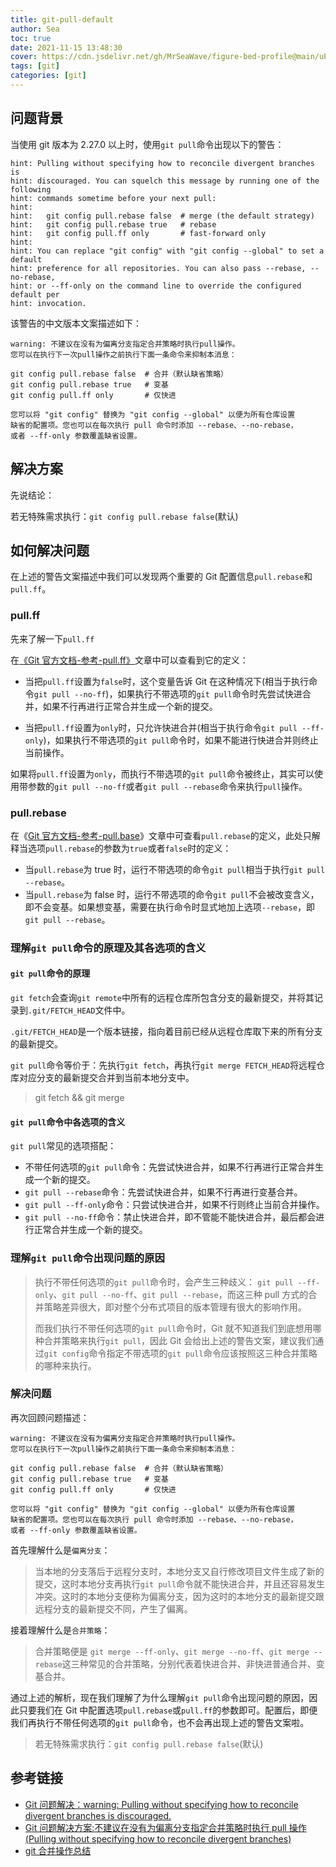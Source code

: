 ```yaml
---
title: git-pull-default
author: Sea
toc: true
date: 2021-11-15 13:48:30
cover: https://cdn.jsdelivr.net/gh/MrSeaWave/figure-bed-profile@main/uPic/2021/m5c0Xy_u310ya-desert.jpeg
tags: [git]
categories: [git]
---
```


## 问题背景

当使用 git 版本为 2.27.0 以上时，使用`git pull`命令出现以下的警告：

```shell
hint: Pulling without specifying how to reconcile divergent branches is
hint: discouraged. You can squelch this message by running one of the following
hint: commands sometime before your next pull:
hint:
hint:   git config pull.rebase false  # merge (the default strategy)
hint:   git config pull.rebase true   # rebase
hint:   git config pull.ff only       # fast-forward only
hint:
hint: You can replace "git config" with "git config --global" to set a default
hint: preference for all repositories. You can also pass --rebase, --no-rebase,
hint: or --ff-only on the command line to override the configured default per
hint: invocation.
```

<!--more-->

该警告的中文版本文案描述如下：

```shell
warning: 不建议在没有为偏离分支指定合并策略时执行pull操作。
您可以在执行下一次pull操作之前执行下面一条命令来抑制本消息：

git config pull.rebase false  # 合并（默认缺省策略）
git config pull.rebase true   # 变基
git config pull.ff only       # 仅快进

您可以将 "git config" 替换为 "git config --global" 以便为所有仓库设置
缺省的配置项。您也可以在每次执行 pull 命令时添加 --rebase、--no-rebase，
或者 --ff-only 参数覆盖缺省设置。
```

## 解决方案

先说结论：

若无特殊需求执行：`git config pull.rebase false`(默认)

## 如何解决问题

在上述的警告文案描述中我们可以发现两个重要的 Git 配置信息`pull.rebase`和`pull.ff`。

### pull.ff

先来了解一下`pull.ff`

在[《Git 官方文档-参考-pull.ff》](https://git-scm.com/docs/git-config#Documentation/git-config.txt-pullff)文章中可以查看到它的定义：

- 当把`pull.ff`设置为`false`时，这个变量告诉 Git 在这种情况下(相当于执行命令`git pull --no-ff`)，如果执行不带选项的`git pull`命令时先尝试快进合并，如果不行再进行正常合并生成一个新的提交。

- 当把`pull.ff`设置为`only`时，只允许快进合并(相当于执行命令`git pull --ff-only`)，如果执行不带选项的`git pull`命令时，如果不能进行快进合并则终止当前操作。

如果将`pull.ff`设置为`only`，而执行不带选项的`git pull`命令被终止，其实可以使用带参数的`git pull --no-ff`或者`git pull --rebase`命令来执行`pull`操作。

### pull.rebase

在《[Git 官方文档-参考-pull.base](https://git-scm.com/docs/git-config#Documentation/git-config.txt-pullrebase)》文章中可查看`pull.rebase`的定义，此处只解释当选项`pull.rebase`的参数为`true`或者`false`时的定义：

- 当`pull.rebase`为 true 时，运行不带选项的命令`git pull`相当于执行`git pull --rebase`。
- 当`pull.rebase`为 false 时，运行不带选项的命令`git pull`不会被改变含义，即不会变基。如果想变基，需要在执行命令时显式地加上选项`--rebase`，即`git pull --rebase`。

### 理解`git pull`命令的原理及其各选项的含义

#### `git pull`命令的原理

`git fetch`会查询`git remote`中所有的远程仓库所包含分支的最新提交，并将其记录到`.git/FETCH_HEAD`文件中。

`.git/FETCH_HEAD`是一个版本链接，指向着目前已经从远程仓库取下来的所有分支的最新提交。

`git pull`命令等价于：先执行`git fetch`，再执行`git merge FETCH_HEAD`将远程仓库对应分支的最新提交合并到当前本地分支中。

> git fetch && git merge

#### `git pull`命令中各选项的含义

`git pull`常见的选项搭配：

- 不带任何选项的`git pull`命令：先尝试快进合并，如果不行再进行正常合并生成一个新的提交。
- `git pull --rebase`命令：先尝试快进合并，如果不行再进行变基合并。
- `git pull --ff-only`命令：只尝试快进合并，如果不行则终止当前合并操作。
- `git pull --no-ff`命令：禁止快进合并，即不管能不能快进合并，最后都会进行正常合并生成一个新的提交。

### 理解`git pull`命令出现问题的原因

> 执行不带任何选项的`git pull`命令时，会产生三种歧义： `git pull --ff-only`、`git pull --no-ff`、`git pull --rebase`，而这三种 pull 方式的合并策略差异很大，即对整个分布式项目的版本管理有很大的影响作用。
>
> 而我们执行不带任何选项的`git pull`命令时，Git 就不知道我们到底想用哪种合并策略来执行`git pull`，因此 Git 会给出上述的警告文案，建议我们通过`git config`命令指定不带选项的`git pull`命令应该按照这三种合并策略的哪种来执行。

### 解决问题

再次回顾问题描述：

```shell
warning: 不建议在没有为偏离分支指定合并策略时执行pull操作。
您可以在执行下一次pull操作之前执行下面一条命令来抑制本消息：

git config pull.rebase false  # 合并（默认缺省策略）
git config pull.rebase true   # 变基
git config pull.ff only       # 仅快进

您可以将 "git config" 替换为 "git config --global" 以便为所有仓库设置
缺省的配置项。您也可以在每次执行 pull 命令时添加 --rebase、--no-rebase，
或者 --ff-only 参数覆盖缺省设置。
```

首先理解什么是`偏离分支`：

> 当本地的分支落后于远程分支时，本地分支又自行修改项目文件生成了新的提交，这时本地分支再执行`git pull`命令就不能快进合并，并且还容易发生冲突。这时的本地分支便称为偏离分支，因为这时的本地分支的最新提交跟远程分支的最新提交不同，产生了偏离。

接着理解什么是`合并策略`：

> 合并策略便是 `git merge --ff-only`、`git merge --no-ff`、`git merge --rebase`这三种常见的合并策略，分别代表着快进合并、非快进普通合并、变基合并。

通过上述的解析，现在我们理解了为什么理解`git pull`命令出现问题的原因，因此只要我们在 Git 中配置选项`pull.rebase`或`pull.ff`的参数即可。配置后，即便我们再执行不带任何选项的`git pull`命令，也不会再出现上述的警告文案啦。

> 若无特殊需求执行：`git config pull.rebase false`(默认)

## 参考链接

- [Git 问题解决：warning: Pulling without specifying how to reconcile divergent branches is discouraged.](https://blog.csdn.net/github_50517091/article/details/115628500)
- [Git 问题解决方案:不建议在没有为偏离分支指定合并策略时执行 pull 操作(Pulling without specifying how to reconcile divergent branches)](https://blog.csdn.net/wq6ylg08/article/details/114106272)
- [git 合并操作总结](https://sevody.github.io/2017/02/16/git-merge-command-summary/)
